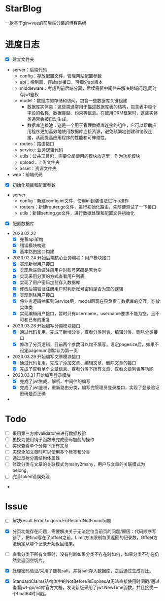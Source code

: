 # StarBlog
一款基于gin+vue的前后端分离的博客系统
# 进度日志

- [x] 建立文件夹
- server：后端代码
  - config：存放配置文件，管理网站配置参数
  - api：控制器，存放api接口，可细分api版本
  - middleware：考虑到前后端分离，后续需要中间件来解决跨域问题,同时存jwt鉴权
  - model：数据库的存储和访问，包含一些数据库关键组建
    - 数据库实体类：这些类通常用于描述数据库表的结构，包含表中每个字段的名称、数据类型、约束等信息。在使用ORM框架时，这些实体类通常会被自动生成。 
    - 数据库连接池：这是一个用于管理数据库连接的组件，它可以帮助应用程序更加高效地使用数据库连接资源，避免频繁地创建和销毁连接，从而提高应用程序的性能和可伸缩性。
  - routes：路由接口
  - service: 业务逻辑代码
  - utils：公共工具包，需要全局使用的模块放这里，作为功能模块
  - upload：上传文件夹
  - asset：资源文件夹
- web：前端代码
- [x] 初始化项目和配置参数
- server
  - config：新建config.ini文件，使用ini封装语法进行io操作
  - routers：新建router.go文件，进行初始化路由，先随便测试了一下接口
  - utils：新建setting.go文件，进行数据处理和配置文件初始化

- [x] 配置数据库 

- 2023.02.22 
  - [x] 完善api架构
  - [x] 错误模块构建
  - [x] 基本路由接口构建
- 2023.02.24 开始后端核心业务编程：用户模块接口
  - [x] 实现新增用户接口
  - [x] 实现后端验证注册用户时账号密码是否为空
  - [x] 实现采用分页的方式查看用户列表
  - [x] 实现了用户密码加盐存入数据库
  - [x] 修改后端验证注册用户时判断账号密码是否为空的逻辑
  - [x] 实现删除用户接口
  - [x] 将业务逻辑抽离到Service层，model层现在只负责与数据库的交互，存放实体类
  - [x] 实现编辑用户接口，暂时只有username，username要求不能为空，且不可和已有的重复
- 2023.03.28 开始编写分类模块接口
  - [x] 通过代码复用，完成了新增分类、查看分类列表、编辑分类、删除分类接口
  - [x] 修改了分页逻辑，目前两个参数可以均不填写，设定pagesize后，如果不设定pagenum则默认为第一页
- 2023.03.29 开始编写文章模块接口
  - [x] 通过代码复用，完成了添加文章、编辑文章、删除文章的接口
  - [x] 完成了查看单个文章信息、查看分类下所有文章、查看文章列表等功能
- 2023.03.31 开始编写登录模块
  - [x] 完成了jwt生成、解析、中间件的编写
  - [x] 完成了jwt鉴权，重新路由分类，编写完管理员登录接口，实现了登录验证密码是否正确
- 
# Todo
- [ ] 采用第三方库validator来进行数据校验
- [ ] 更换为使用钩子函数来完成密码加盐的操作
- [ ] 实现查看单个分类下所有文章
- [ ] 实现添加文章时可以使用多个标签和分类
- [ ] 通过反射分离结构体属性
- [ ] 修改分类与文章的关联模式为many2many，用户与文章的关联模式为belong。
- [ ] 完善token错误处理

- 

# Issue
- [ ] 解决result.Error != gorm.ErrRecordNotFound问题
- [x] 分页功能存在问题，需要解决关于无法定位当前页的问题/原因：代码顺序写错了，把find写在了offset之前，Limit方法限制每页返回的记录数，Offset方法确定从哪个记录开始返回结果。
- [ ] 查看分类下所有文章时，没有判断如果分类不存在时如何，如果分类不存在仍然会返回空切片。
- [x] 处理密码验证/采用了随机salt，并将salt存入数据库，之后通过生成对比。
- [x] StandardClaims结构体中的NotBefore和ExpiresAt无法直接使用时间戳/通过查看jwt-go/v4库官方文档，发现新版采用了jwt.NewTime函数，并且接受一个float64时间戳。



 


